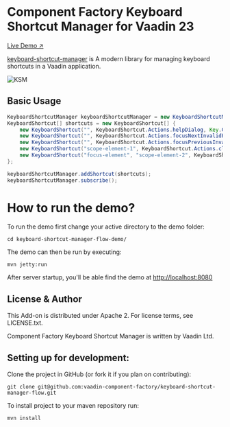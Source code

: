 # Component Factory Keyboard Shortcut Manager for Vaadin 23

[Live Demo ↗](https://incubator.app.fi/keyboard-shortcut-manager-demo/keyboard-shortcut-manager)

[keyboard-shortcut-manager](https://www.npmjs.com/package/@vaadin-component-factory/keyboard-shortcut-manager) is A modern library for managing keyboard shortcuts in a Vaadin application.

![KSM](https://user-images.githubusercontent.com/3392815/170082654-03648e3d-bc66-4a78-a044-2166f265a7d2.gif)

## Basic Usage

```java
KeyboardShortcutManager keyboardShortcutManager = new KeyboardShortcutManager(this);
KeyboardShortcut[] shortcuts = new KeyboardShortcut[] {
    new KeyboardShortcut("", KeyboardShortcut.Actions.helpDialog, Key.CONTROL, Key.SHIFT, Key.SLASH),
    new KeyboardShortcut("", KeyboardShortcut.Actions.focusNextInvalidField, Key.ALT, Key.F8),
    new KeyboardShortcut("", KeyboardShortcut.Actions.focusPreviousInvalidField, Key.ALT, Key.SHIFT, Key.F8),
    new KeyboardShortcut("scope-element-1", KeyboardShortcut.Actions.clearAllFields, Key.CONTROL, Key.KEY_K),
    new KeyboardShortcut("focus-element", "scope-element-2", KeyboardShortcut.Actions.focusElement, Key.CONTROL, Key.KEY_F)
};

keyboardShortcutManager.addShortcut(shortcuts);
keyboardShortcutManager.subscribe();
```

# How to run the demo?

To run the demo first change your active directory to the demo folder:

```
cd keyboard-shortcut-manager-flow-demo/
```

The demo can then be run by executing:

```
mvn jetty:run
```

After server startup, you'll be able find the demo at [http://localhost:8080](http://localhost:8080)

## License & Author

This Add-on is distributed under Apache 2. For license terms, see LICENSE.txt.

Component Factory Keyboard Shortcut Manager is written by Vaadin Ltd.

## Setting up for development:

Clone the project in GitHub (or fork it if you plan on contributing):

```
git clone git@github.com:vaadin-component-factory/keyboard-shortcut-manager-flow.git
```

To install project to your maven repository run:

```
mvn install
```
